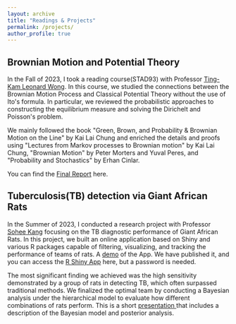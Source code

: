 ```yaml
---
layout: archive
title: "Readings & Projects"
permalink: /projects/
author_profile: true
---
```




## Brownian Motion and Potential Theory

In the Fall of 2023, I took a reading course(STAD93) with Professor [Ting-Kam Leonard Wong](https://tkl-wong.github.io/). In this course, we studied the connections between the Brownian Motion Process and Classical Potential Theory without the use of Ito's formula. In particular, we reviewed the probabilistic approaches to constructing the equilibrium measure and solving the Dirichelt and Poisson's problem.

We mainly followed the book "Green, Brown, and Probability & Brownian Motion on the Line" by Kai Lai Chung and enriched the details and proofs using "Lectures from Markov processes to Brownian motion" by Kai Lai Chung, "Brownian Motion" by Peter Morters and Yuval Peres, and "Probability and Stochastics" by Erhan Cinlar.

You can find the [Final Report](https://drive.google.com/file/d/1g8M4aukgWw_k6JTmAyS6Y0rr6ilOPLHH/view?usp=sharing) here.

## Tuberculosis(TB) detection via Giant African Rats

In the Summer of 2023, I conducted a research project with Professor [Sohee Kang](https://www.utsc.utoronto.ca/cms/sohee-kang) focusing on the TB diagnostic performance of Giant African Rats. In this project, we built an online application based on Shiny and various R packages capable of filtering, visualizing, and tracking the performance of teams of rats. A [demo](https://drive.google.com/file/d/13HQGJQM-h1snqKF-OwME89MrlssLZHW7/view?usp=drive_link) of the App. We have published it, and you can access the [R Shiny App](https://1rsgc6-junjie-ma.shinyapps.io/Rats_Analysis/) here, but a password is needed. 

The most significant finding we achieved was the high sensitivity demonstrated by a group of rats in detecting TB, which often surpassed traditional methods. We finalized the optimal team by conducting a Bayesian analysis under the hierarchical model to evaluate how different combinations of rats perform. This is a short [presentation ](https://drive.google.com/file/d/1rLnwr87u92Mz6TfxCd0RHPCZQJYJOCek/view?usp=drive_link) that includes a description of the Bayesian model and posterior analysis.




